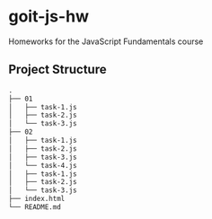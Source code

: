 # goit-js-hw

Homeworks for the JavaScript Fundamentals course

## Project Structure

```html
.
├── 01
│   ├── task-1.js
│   ├── task-2.js
│   └── task-3.js
├── 02
│   ├── task-1.js
│   ├── task-2.js
│   ├── task-3.js
│   └── task-4.js
│   ├── task-1.js
│   ├── task-2.js
│   └── task-3.js
├── index.html
└── README.md
```
